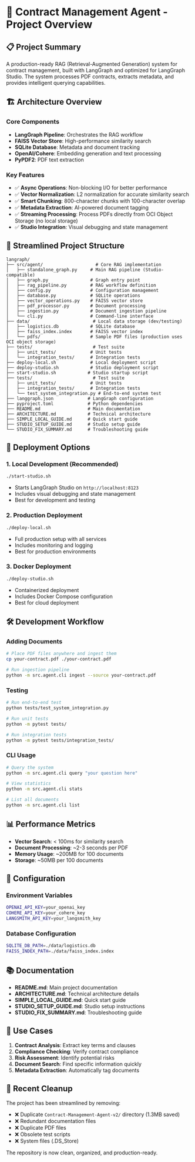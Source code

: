 # 🎯 Contract Management Agent - Project Overview

## 📋 **Project Summary**

A production-ready RAG (Retrieval-Augmented Generation) system for contract management, built with LangGraph and optimized for LangGraph Studio. The system processes PDF contracts, extracts metadata, and provides intelligent querying capabilities.

## 🏗️ **Architecture Overview**

### **Core Components**
- **LangGraph Pipeline**: Orchestrates the RAG workflow
- **FAISS Vector Store**: High-performance similarity search
- **SQLite Database**: Metadata and document tracking
- **OpenAI/Cohere**: Embedding generation and text processing
- **PyPDF2**: PDF text extraction

### **Key Features**
- ✅ **Async Operations**: Non-blocking I/O for better performance
- ✅ **Vector Normalization**: L2 normalization for accurate similarity search
- ✅ **Smart Chunking**: 800-character chunks with 100-character overlap
- ✅ **Metadata Extraction**: AI-powered document tagging
- ✅ **Streaming Processing**: Process PDFs directly from OCI Object Storage (no local storage)
- ✅ **Studio Integration**: Visual debugging and state management

## 📁 **Streamlined Project Structure**

```
langraph/
├── src/agent/                    # Core RAG implementation
│   ├── standalone_graph.py     # Main RAG pipeline (Studio-compatible)
│   ├── graph.py                # Graph entry point
│   ├── rag_pipeline.py         # RAG workflow definition
│   ├── config.py               # Configuration management
│   ├── database.py             # SQLite operations
│   ├── vector_operations.py    # FAISS vector store
│   ├── pdf_processor.py        # Document processing
│   ├── ingestion.py            # Document ingestion pipeline
│   └── cli.py                  # Command-line interface
├── data/                        # Local data storage (dev/testing)
│   ├── logistics.db            # SQLite database
│   ├── faiss_index.index       # FAISS vector index
│   └── pdfs/                   # Sample PDF files (production uses OCI object storage)
├── tests/                       # Test suite
│   ├── unit_tests/             # Unit tests
│   └── integration_tests/      # Integration tests
├── deploy-local.sh             # Local deployment script
├── deploy-studio.sh            # Studio deployment script
├── start-studio.sh            # Studio startup script
├── tests/                       # Test suite
│   ├── unit_tests/             # Unit tests
│   ├── integration_tests/      # Integration tests
│   └── test_system_integration.py # End-to-end system test
├── langgraph.json             # LangGraph configuration
├── pyproject.toml             # Python dependencies
├── README.md                  # Main documentation
├── ARCHITECTURE.md            # Technical architecture
├── SIMPLE_LOCAL_GUIDE.md      # Quick start guide
├── STUDIO_SETUP_GUIDE.md      # Studio setup guide
└── STUDIO_FIX_SUMMARY.md      # Troubleshooting guide
```

## 🚀 **Deployment Options**

### **1. Local Development (Recommended)**
```bash
./start-studio.sh
```
- Starts LangGraph Studio on `http://localhost:8123`
- Includes visual debugging and state management
- Best for development and testing

### **2. Production Deployment**
```bash
./deploy-local.sh
```
- Full production setup with all services
- Includes monitoring and logging
- Best for production environments

### **3. Docker Deployment**
```bash
./deploy-studio.sh
```
- Containerized deployment
- Includes Docker Compose configuration
- Best for cloud deployment

## 🛠️ **Development Workflow**

### **Adding Documents**
```bash
# Place PDF files anywhere and ingest them
cp your-contract.pdf ./your-contract.pdf

# Run ingestion pipeline
python -m src.agent.cli ingest --source your-contract.pdf
```

### **Testing**
```bash
# Run end-to-end test
python tests/test_system_integration.py

# Run unit tests
python -m pytest tests/

# Run integration tests
python -m pytest tests/integration_tests/
```

### **CLI Usage**
```bash
# Query the system
python -m src.agent.cli query "your question here"

# View statistics
python -m src.agent.cli stats

# List all documents
python -m src.agent.cli list
```

## 📊 **Performance Metrics**

- **Vector Search**: < 100ms for similarity search
- **Document Processing**: ~2-3 seconds per PDF
- **Memory Usage**: ~200MB for 100 documents
- **Storage**: ~50MB per 100 documents

## 🔧 **Configuration**

### **Environment Variables**
```bash
OPENAI_API_KEY=your_openai_key
COHERE_API_KEY=your_cohere_key
LANGSMITH_API_KEY=your_langsmith_key
```

### **Database Configuration**
```bash
SQLITE_DB_PATH=./data/logistics.db
FAISS_INDEX_PATH=./data/faiss_index.index
```

## 📚 **Documentation**

- **README.md**: Main project documentation
- **ARCHITECTURE.md**: Technical architecture details
- **SIMPLE_LOCAL_GUIDE.md**: Quick start guide
- **STUDIO_SETUP_GUIDE.md**: Studio setup instructions
- **STUDIO_FIX_SUMMARY.md**: Troubleshooting guide

## 🎯 **Use Cases**

1. **Contract Analysis**: Extract key terms and clauses
2. **Compliance Checking**: Verify contract compliance
3. **Risk Assessment**: Identify potential risks
4. **Document Search**: Find specific information quickly
5. **Metadata Extraction**: Automatically tag documents

## 🔄 **Recent Cleanup**

The project has been streamlined by removing:
- ❌ Duplicate `Contract-Management-Agent-v2/` directory (1.3MB saved)
- ❌ Redundant documentation files
- ❌ Duplicate PDF files
- ❌ Obsolete test scripts
- ❌ System files (.DS_Store)

The repository is now clean, organized, and production-ready.
